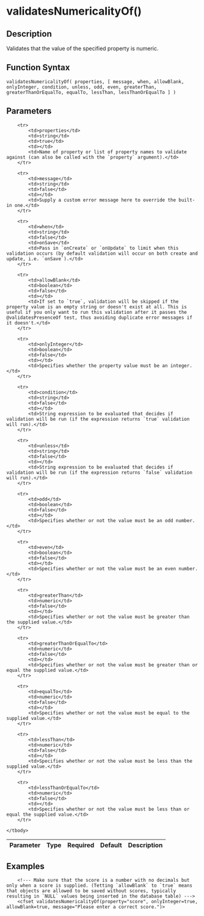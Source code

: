 # validatesNumericalityOf()

## Description
Validates that the value of the specified property is numeric.

## Function Syntax
	validatesNumericalityOf( properties, [ message, when, allowBlank, onlyInteger, condition, unless, odd, even, greaterThan, greaterThanOrEqualTo, equalTo, lessThan, lessThanOrEqualTo ] )


## Parameters
<table>
	<thead>
		<tr>
			<th>Parameter</th>
			<th>Type</th>
			<th>Required</th>
			<th>Default</th>
			<th>Description</th>
		</tr>
	</thead>
	<tbody>
		
		<tr>
			<td>properties</td>
			<td>string</td>
			<td>true</td>
			<td></td>
			<td>Name of property or list of property names to validate against (can also be called with the `property` argument).</td>
		</tr>
		
		<tr>
			<td>message</td>
			<td>string</td>
			<td>false</td>
			<td></td>
			<td>Supply a custom error message here to override the built-in one.</td>
		</tr>
		
		<tr>
			<td>when</td>
			<td>string</td>
			<td>false</td>
			<td>onSave</td>
			<td>Pass in `onCreate` or `onUpdate` to limit when this validation occurs (by default validation will occur on both create and update, i.e. `onSave`).</td>
		</tr>
		
		<tr>
			<td>allowBlank</td>
			<td>boolean</td>
			<td>false</td>
			<td></td>
			<td>If set to `true`, validation will be skipped if the property value is an empty string or doesn't exist at all. This is useful if you only want to run this validation after it passes the @validatesPresenceOf test, thus avoiding duplicate error messages if it doesn't.</td>
		</tr>
		
		<tr>
			<td>onlyInteger</td>
			<td>boolean</td>
			<td>false</td>
			<td></td>
			<td>Specifies whether the property value must be an integer.</td>
		</tr>
		
		<tr>
			<td>condition</td>
			<td>string</td>
			<td>false</td>
			<td></td>
			<td>String expression to be evaluated that decides if validation will be run (if the expression returns `true` validation will run).</td>
		</tr>
		
		<tr>
			<td>unless</td>
			<td>string</td>
			<td>false</td>
			<td></td>
			<td>String expression to be evaluated that decides if validation will be run (if the expression returns `false` validation will run).</td>
		</tr>
		
		<tr>
			<td>odd</td>
			<td>boolean</td>
			<td>false</td>
			<td></td>
			<td>Specifies whether or not the value must be an odd number.</td>
		</tr>
		
		<tr>
			<td>even</td>
			<td>boolean</td>
			<td>false</td>
			<td></td>
			<td>Specifies whether or not the value must be an even number.</td>
		</tr>
		
		<tr>
			<td>greaterThan</td>
			<td>numeric</td>
			<td>false</td>
			<td></td>
			<td>Specifies whether or not the value must be greater than the supplied value.</td>
		</tr>
		
		<tr>
			<td>greaterThanOrEqualTo</td>
			<td>numeric</td>
			<td>false</td>
			<td></td>
			<td>Specifies whether or not the value must be greater than or equal the supplied value.</td>
		</tr>
		
		<tr>
			<td>equalTo</td>
			<td>numeric</td>
			<td>false</td>
			<td></td>
			<td>Specifies whether or not the value must be equal to the supplied value.</td>
		</tr>
		
		<tr>
			<td>lessThan</td>
			<td>numeric</td>
			<td>false</td>
			<td></td>
			<td>Specifies whether or not the value must be less than the supplied value.</td>
		</tr>
		
		<tr>
			<td>lessThanOrEqualTo</td>
			<td>numeric</td>
			<td>false</td>
			<td></td>
			<td>Specifies whether or not the value must be less than or equal the supplied value.</td>
		</tr>
		
	</tbody>
</table>


## Examples
	
		<!--- Make sure that the score is a number with no decimals but only when a score is supplied. (Tetting `allowBlank` to `true` means that objects are allowed to be saved without scores, typically resulting in `NULL` values being inserted in the database table) --->
		<cfset validatesNumericalityOf(property="score", onlyInteger=true, allowBlank=true, message="Please enter a correct score.")>
